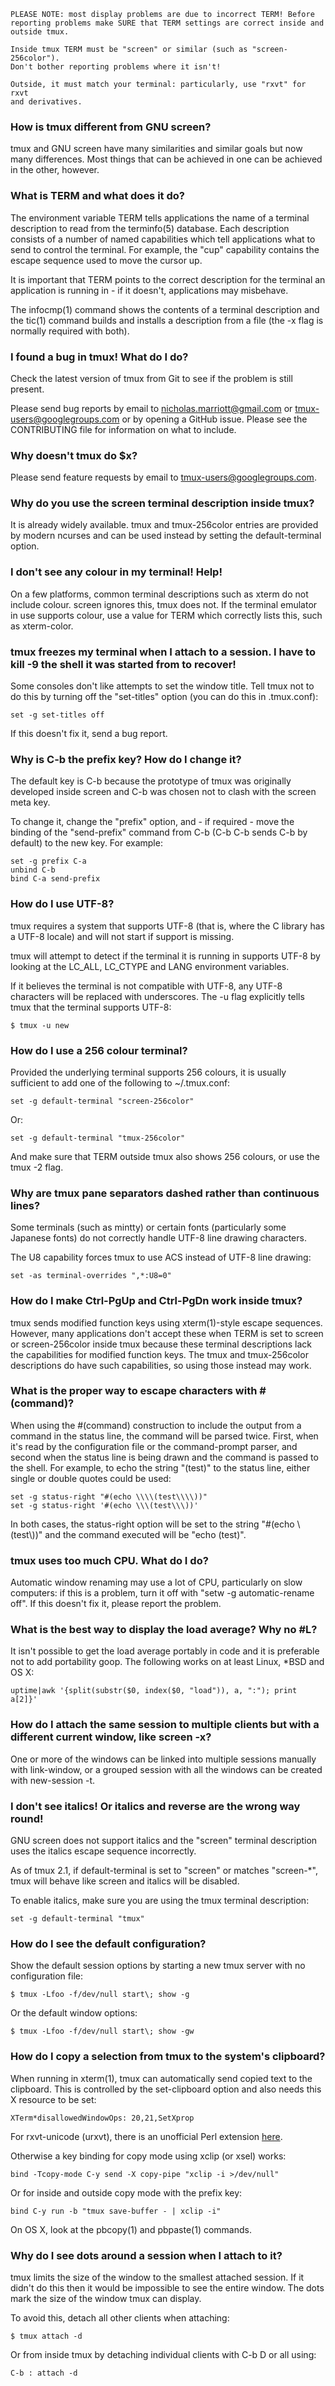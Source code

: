 ~~~~
PLEASE NOTE: most display problems are due to incorrect TERM! Before
reporting problems make SURE that TERM settings are correct inside and
outside tmux.

Inside tmux TERM must be "screen" or similar (such as "screen-256color").
Don't bother reporting problems where it isn't!

Outside, it must match your terminal: particularly, use "rxvt" for rxvt
and derivatives.
~~~~

### How is tmux different from GNU screen?

tmux and GNU screen have many similarities and similar goals but now many
differences. Most things that can be achieved in one can be achieved in the
other, however.

### What is TERM and what does it do?

The environment variable TERM tells applications the name of a terminal
description to read from the terminfo(5) database. Each description consists of
a number of named capabilities which tell applications what to send to control
the terminal. For example, the "cup" capability contains the escape sequence
used to move the cursor up.

It is important that TERM points to the correct description for the terminal an
application is running in - if it doesn't, applications may misbehave.

The infocmp(1) command shows the contents of a terminal description and the
tic(1) command builds and installs a description from a file (the -x flag is
normally required with both).

### I found a bug in tmux! What do I do?

Check the latest version of tmux from Git to see if the problem is still
present.

Please send bug reports by email to nicholas.marriott@gmail.com or
tmux-users@googlegroups.com or by opening a GitHub issue. Please see the
CONTRIBUTING file for information on what to include.

### Why doesn't tmux do $x?

Please send feature requests by email to tmux-users@googlegroups.com.

### Why do you use the screen terminal description inside tmux?

It is already widely available. tmux and tmux-256color entries are provided by
modern ncurses and can be used instead by setting the default-terminal option.

### I don't see any colour in my terminal! Help!

On a few platforms, common terminal descriptions such as xterm do not include
colour. screen ignores this, tmux does not. If the terminal emulator in use
supports colour, use a value for TERM which correctly lists this, such as
xterm-color.

### tmux freezes my terminal when I attach to a session. I have to kill -9 the shell it was started from to recover!

Some consoles don't like attempts to set the window title. Tell tmux not to do
this by turning off the "set-titles" option (you can do this in .tmux.conf):

~~~~
set -g set-titles off
~~~~

If this doesn't fix it, send a bug report.

### Why is C-b the prefix key? How do I change it?

The default key is C-b because the prototype of tmux was originally developed
inside screen and C-b was chosen not to clash with the screen meta key.

To change it, change the "prefix" option, and - if required - move the binding
of the "send-prefix" command from C-b (C-b C-b sends C-b by default) to the new
key. For example:

~~~~
set -g prefix C-a
unbind C-b
bind C-a send-prefix
~~~~

### How do I use UTF-8?

tmux requires a system that supports UTF-8 (that is, where the C library has a
UTF-8 locale) and will not start if support is missing.

tmux will attempt to detect if the terminal it is running in supports UTF-8 by
looking at the LC_ALL, LC_CTYPE and LANG environment variables.

If it believes the terminal is not compatible with UTF-8, any UTF-8 characters
will be replaced with underscores. The -u flag explicitly tells tmux that the
terminal supports UTF-8:

~~~~
$ tmux -u new
~~~~

### How do I use a 256 colour terminal?

Provided the underlying terminal supports 256 colours, it is usually sufficient
to add one of the following to ~/.tmux.conf:

~~~~
set -g default-terminal "screen-256color"
~~~~

Or:

~~~~
set -g default-terminal "tmux-256color"
~~~~

And make sure that TERM outside tmux also shows 256 colours, or use the tmux -2
flag.

### Why are tmux pane separators dashed rather than continuous lines?

Some terminals (such as mintty) or certain fonts (particularly some Japanese
fonts) do not correctly handle UTF-8 line drawing characters.

The U8 capability forces tmux to use ACS instead of UTF-8 line drawing:

~~~~
set -as terminal-overrides ",*:U8=0"
~~~~

### How do I make Ctrl-PgUp and Ctrl-PgDn work inside tmux?

tmux sends modified function keys using xterm(1)-style escape
sequences. However, many applications don't accept these when TERM is set to
screen or screen-256color inside tmux because these terminal descriptions lack
the capabilities for modified function keys. The tmux and tmux-256color
descriptions do have such capabilities, so using those instead may work.

### What is the proper way to escape characters with #(command)?

When using the #(command) construction to include the output from a command in
the status line, the command will be parsed twice. First, when it's read by the
configuration file or the command-prompt parser, and second when the status
line is being drawn and the command is passed to the shell. For example, to
echo the string "(test)" to the status line, either single or double quotes
could be used:

~~~~
set -g status-right "#(echo \\\\(test\\\\))"
set -g status-right '#(echo \\\(test\\\))'
~~~~

In both cases, the status-right option will be set to the string "#(echo
\\(test\\))" and the command executed will be "echo \(test\)".

### tmux uses too much CPU. What do I do?

Automatic window renaming may use a lot of CPU, particularly on slow computers:
if this is a problem, turn it off with "setw -g automatic-rename off". If this
doesn't fix it, please report the problem.

### What is the best way to display the load average? Why no #L?

It isn't possible to get the load average portably in code and it is preferable
not to add portability goop. The following works on at least Linux, *BSD and OS
X:

~~~~
uptime|awk '{split(substr($0, index($0, "load")), a, ":"); print a[2]}'
~~~~

### How do I attach the same session to multiple clients but with a different current window, like screen -x?

One or more of the windows can be linked into multiple sessions manually with
link-window, or a grouped session with all the windows can be created with
new-session -t.

### I don't see italics! Or italics and reverse are the wrong way round!

GNU screen does not support italics and the "screen" terminal description uses
the italics escape sequence incorrectly.

As of tmux 2.1, if default-terminal is set to "screen" or matches "screen-*",
tmux will behave like screen and italics will be disabled.

To enable italics, make sure you are using the tmux terminal description:

~~~~
set -g default-terminal "tmux"
~~~~

### How do I see the default configuration?

Show the default session options by starting a new tmux server with no
configuration file:

~~~~
$ tmux -Lfoo -f/dev/null start\; show -g
~~~~

Or the default window options:

~~~~
$ tmux -Lfoo -f/dev/null start\; show -gw
~~~~

### How do I copy a selection from tmux to the system's clipboard?

When running in xterm(1), tmux can automatically send copied text to the
clipboard. This is controlled by the set-clipboard option and also needs this X
resource to be set:

~~~~
XTerm*disallowedWindowOps: 20,21,SetXprop
~~~~

For rxvt-unicode (urxvt), there is an unofficial Perl extension
[here](http://anti.teamidiot.de/static/nei/*/Code/urxvt/).

Otherwise a key binding for copy mode using xclip (or xsel) works:

~~~~
bind -Tcopy-mode C-y send -X copy-pipe "xclip -i >/dev/null"
~~~~

Or for inside and outside copy mode with the prefix key:

~~~~
bind C-y run -b "tmux save-buffer - | xclip -i"
~~~~

On OS X, look at the pbcopy(1) and pbpaste(1) commands.

### Why do I see dots around a session when I attach to it?

tmux limits the size of the window to the smallest attached session. If
it didn't do this then it would be impossible to see the entire window.
The dots mark the size of the window tmux can display.

To avoid this, detach all other clients when attaching:

~~~~
$ tmux attach -d
~~~~

Or from inside tmux by detaching individual clients with C-b D or all
using:

~~~~
C-b : attach -d
~~~~
